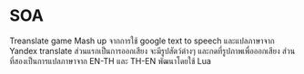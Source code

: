 # SOA
Treanslate game
Mash up จากการใช้ google text to speech และแปลภาษาจาก Yandex translate 
ส่วนแรกเป็นการออกเสียง จะมีรูปสัตว์ต่างๆ และกดที่รูปภาพเพื่อออกเสียง
ส่วนที่สองเป็นการแปลภาษาจาก EN-TH และ TH-EN 
พัฒนาโดยใช้ Lua
